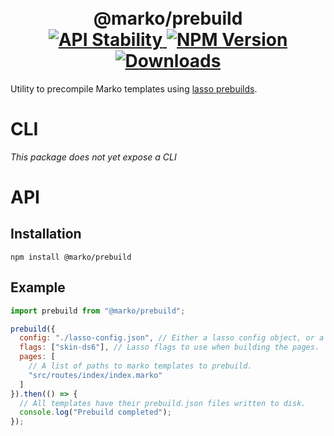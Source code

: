 <h1 align="center">
  <!-- Logo -->
  <br/>
  @marko/prebuild
	<br/>

  <!-- Stability -->
  <a href="https://nodejs.org/api/documentation.html#documentation_stability_index">
    <img src="https://img.shields.io/badge/stability-experimental-orange.svg" alt="API Stability"/>
  </a>
  <!-- NPM Version -->
  <a href="https://npmjs.org/package/@marko/prebuild">
    <img src="https://img.shields.io/npm/v/@marko/prebuild.svg" alt="NPM Version"/>
  </a>
  <!-- Downloads -->
  <a href="https://npmjs.org/package/@marko/prebuild">
    <img src="https://img.shields.io/npm/dm/@marko/prebuild.svg" alt="Downloads"/>
  </a>
</h1>

Utility to precompile Marko templates using [lasso prebuilds](https://github.com/lasso-js/lasso).

# CLI

_This package does not yet expose a CLI_

# API

## Installation

```terminal
npm install @marko/prebuild
```

## Example

```javascript
import prebuild from "@marko/prebuild";

prebuild({
  config: "./lasso-config.json", // Either a lasso config object, or a path to one.
  flags: ["skin-ds6"], // Lasso flags to use when building the pages.
  pages: [
    // A list of paths to marko templates to prebuild.
    "src/routes/index/index.marko"
  ]
}).then(() => {
  // All templates have their prebuild.json files written to disk.
  console.log("Prebuild completed");
});
```
